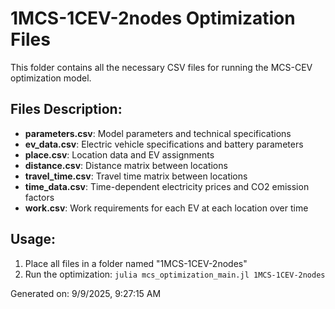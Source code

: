 # 1MCS-1CEV-2nodes Optimization Files

This folder contains all the necessary CSV files for running the MCS-CEV optimization model.

## Files Description:

- **parameters.csv**: Model parameters and technical specifications
- **ev_data.csv**: Electric vehicle specifications and battery parameters
- **place.csv**: Location data and EV assignments
- **distance.csv**: Distance matrix between locations
- **travel_time.csv**: Travel time matrix between locations
- **time_data.csv**: Time-dependent electricity prices and CO2 emission factors
- **work.csv**: Work requirements for each EV at each location over time


## Usage:

1. Place all files in a folder named "1MCS-1CEV-2nodes"
2. Run the optimization: `julia mcs_optimization_main.jl 1MCS-1CEV-2nodes`

Generated on: 9/9/2025, 9:27:15 AM
